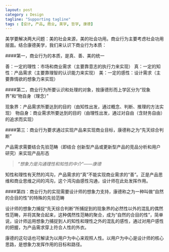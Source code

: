 ```yaml
---
layout: post
category : Design
tagline: "Supporting tagline"
tags : [设计, 产品, 商业, 美学, 哲学, 康德]
---
```




美学要解决两大问题：美的社会来源，美的社会功用。商业行为主要考虑社会功用层面。结合康德美学，我们来认识下商业行为本质：

####第一，商业行为的本质，是真、善、美的统一

善：一定的理性：市场和商业需求（主要靠意志的执行力来实现）
真：一定的知性：产品需求（主要靠理智的认识能力来实现）
美：一定的感性：设计需求（主要靠情欲的想象力来实现）

####第二，商业行为所要认识和处理的对象，按康德形而上学区分为“现象界”和“物自身（理念）”

现象界：产品需求所要达到的目的（由知性出发，通过概念、判断、推理的方法实现）
物自身：商业需求所要达到的目的（由理性出发，通过对自由（含财务自由）的追求而实现）

####第三：商业行为要求通过实现产品来实现商业目标，康德称之为“先天综合判断”

产品需求需要结合先验范畴（即结合 创新型产品或更新型产品的竞品分析和用户研究）来实现产品形态

>*“想象力是沟通理性和知性的中介”——康德*

知性和理性有天然的鸿沟，产品需求的“真”不能实现商业需求的“善”。正是产品思维和商业思维之间的鸿沟，这个鸿沟由感性沟通，设计师在此处发挥作用。

####第四：商业行为的实现需要设计师的想象力支持，康德称之为一种叫做“自然的合目的性”的特殊的先验范畴

设计师的想象力捕捉“先天综合判断”所捕捉到的现象界的必然性以外的混乱的偶然性范畴，并将其聚合起来，这种偶然性范畴的聚合，成为“自然的合目的性”，简单说，设计师运用想象力捕捉到人的知性和理性之外的混乱的感性，通过对用户感性的把握，为产品需求穿上符合人性的外衣。

康德的这句话也可解读为以用户为中心来观照人性。以用户为中心是设计师的核心思路，是想象力发挥作用的目标和路径。